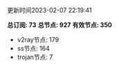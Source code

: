 更新时间2023-02-07 22:19:41

**总订阅: 73**
**总节点: 927**
**有效节点: 350**
- v2ray节点: 179
- ss节点: 164
- trojan节点: 7
